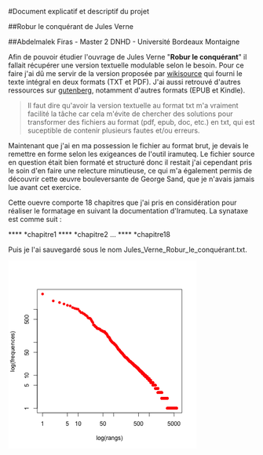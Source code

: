 #Document explicatif et descriptif du projet

##Robur le conquérant de Jules Verne 

##Abdelmalek Firas - Master 2 DNHD - Université Bordeaux Montaigne


Afin de pouvoir étudier l'ouvrage de Jules Verne "**Robur le conquérant**" il fallait récupérer une version textuelle modulable selon le besoin. Pour ce faire j'ai dû me servir de la version proposée par [wikisource](https://fr.wikisource.org/wiki/Robur_le_conqu%C3%A9rant) qui fourni le texte intégral en deux formats (TXT et PDF). J'ai aussi retrouvé d'autres ressources sur [gutenberg](http://www.gutenberg.org/ebooks/5126), notamment d'autres formats (EPUB et Kindle).

> Il faut dire qu'avoir la version textuelle au format txt m'a vraiment facilité la tâche car cela m'évite de chercher des solutions pour transformer des fichiers au format (pdf, epub, doc, etc.) en txt, qui est suceptible de contenir plusieurs fautes et/ou erreurs. 


Maintenant que j'ai en ma possession le fichier au format brut, je devais le remettre en forme selon les exigeances de l'outil iramuteq. Le fichier source en question était bien formaté et structuré donc il restait j'ai cependant pris le soin d'en faire une relecture minutieuse, ce qui m'a également permis de découvrir cette œuvre bouleversante de George Sand, que je n'avais jamais lue avant cet exercice.

Cette ouevre comporte 18 chapitres que j'ai pris en considération pour réaliser le formatage en suivant la documentation d'Iramuteq. La synataxe est comme suit :

**** *chapitre1
**** *chapitre2
...
**** *chapitre18

Puis je l'ai sauvegardé sous le nom Jules_Verne_Robur_le_conquérant.txt.

![](img/zipf.png)
